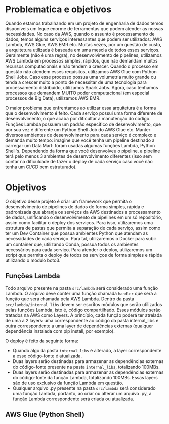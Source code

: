 # Problematica e objetivos

Quando estamos trabalhando em um projeto de engenharia de dados temos disponíveis um leque enorme de ferramentas que podem atender as nossas necessidades. No caso da AWS, quando o assunto é processamento de dados, temos alguns serviços interessantes que podem ser utilizados: AWS Lambda, AWS Glue, AWS EMR etc. Muitas vezes, por um questão de custo, a arquitetura utilizada é baseada em uma mescla de todos esses serviços. Geralmente (não é uma regra), no desenvolvimento de pipelines, utilizamos AWS Lambda em processos simples, rápidos, que não demandam muitos recursos computacionais e não tendem a crescer. Quando o processo em questão não atendem esses requisitos, utilizamos AWS Glue com Python Shell Jobs. Caso esse processo possua uma volumetria muito grande ou tenda a crescer muito a ponto de necessitar de uma tecnologia para processamento distribuido, utilizamos Spark Jobs. Agora, caso tenhamos processos que demandem MUITO poder computacional (em especial processos de Big Data), utilizamos AWS EMR.

O maior problema que enfrentamos ao utilizar essa arquitetura é a forma que o desenvolvimento é feito. Cada serviço possui uma forma diferente de desenvolvimento, o que acaba por dificultar a manutenção do código. Funções Lambda possuem um padrão específico de desenvolvimento, que por sua vez é diferente um Python Shell Job do AWS Glue etc. Manter diversos ambientes de desenvolvimento para cada serviço é complexo e demanda muito tempo: imagine que você tenha um pipeline destinado a carregar um Data Mart: foram usadas algumas funções Lambda, Python Shell's. Dependendo da forma que você desenvolveu o pipeline, a pipeline terá pelo menos 3 ambientes de desenvolvimento diferentes (isso sem contar na dificuldade de fazer o deploy de cada serviço caso você não tenha um CI/CD bem estruturado). 

# Objetivos 

O objetivo desse projeto é criar um framework que permita o desenvolvimento de pipelines de dados de forma simples, rápida e padronizada que abranja os serviços da AWS destinados a processamento de dados, unificando o desenvolvimento de pipelines em um só repositório, assim como facilitar o deploy dos serviços. Para isso, utilizaremos uma estrutura de pastas que permita a separação de cada serviço, assim como ter um Dev Container que possua ambientes Python que atendam as necessidades de cada serviço. Para tal, utilizaremos o Docker para subir um container que, utilizando Conda, possua todos os ambientes necessários para cada serviço. Para atender o deploy, utilizaremos um script que permita o deploy de todos os serviços de forma simples e rápida utilizando o módulo boto3.

## Funções Lambda 

Todo arquivo presente na pasta `src/lambda` será considerado uma função Lambda. O arquivo deve conter uma função chamada `handler` que será a função que será chamada pela AWS Lambda. Dentro da pasta `src/lambda/internal_libs` devem ser escritos módulos que serão utilizados pelas funções Lambda, isto é, código compartilhado. Esses módulos serão tratados na AWS como Layers. A princípio, cada função poderá ter atrelada de uma a 2 layers: uma correspondente ao código da pasta internal_libs e outra correspondente a uma layer de dependências externas (qualquer dependência instalada com pip install, por exemplo).

O deploy é feito da seguinte forma:

- Quando algo da pasta `internal_libs` é alterado, a layer correspondente a esse código-fonte é atualizada. 
- Duas layers serão destinadas para armazenar as dependências externas do código-fonte presente na pasta `internal_libs`, totalizando 100MBs. 
- Duas layers serão destinadas para armazenar as dependências externas do código-fonte da função Lambda, totalizando 100MBs. Essas layers são de uso exclusivo da função Lambda em questão.
- Qualquer arquivo .py presente na pasta `src/lambda` será considerado uma função Lambda, portanto, ao criar ou alterar um arquivo .py, a função Lambda correspondente será criada ou atualizada.

## AWS Glue (Python Shell)

